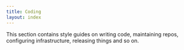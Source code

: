 ```yaml
---
title: Coding
layout: index
---
```


This section contains style guides on writing code, maintaining repos, 
configuring infrastructure, releasing things and so on.
